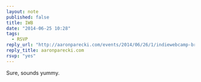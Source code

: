 ```yaml
---
layout: note
published: false
title: IWB
date: "2014-06-25 10:28"
tags: 
  - RSVP
reply_url: "http://aaronparecki.com/events/2014/06/26/1/indiewebcamp-breakfast"
reply_title: aaronparecki.com
rsvp: "yes"
---
```


Sure, sounds yummy.
